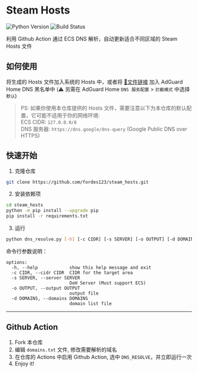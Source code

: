 # Steam Hosts
![Python Version](https://img.shields.io/badge/Python-3%2B-blue?)
![Build Status](https://img.shields.io/github/actions/workflow/status/fordes123/steam_hosts/auto_update.yml?branch=main)

利用 Github Action 通过 ECS DNS 解析，自动更新适合不同区域的 Steam Hosts 文件

## 如何使用

将生成的 Hosts 文件加入系统的 Hosts 中，或者将 [🔗文件链接](https://raw.githubusercontent.com/fordes123/steam_hosts/main/hosts) 加入 AdGuard Home DNS 黑名单中
(⚠️ 另需在 AdGuard Home `DNS 服务配置` > `拦截模式` 中选择 `默认`)  

> PS: 如果你使用本仓库提供的 Hosts 文件，需要注意以下为本仓库的默认配置，它可能不适用于你的网络环境:  
> ECS CIDR: `127.0.0.0/8`  
> DNS 服务器: `https://dns.google/dns-query` (Google Public DNS over HTTPS)

## 快速开始

1. 克隆仓库
```bash
git clone https://github.com/fordes123/steam_hosts.git
```

2. 安装依赖项
```bash
cd steam_hosts
python -m pip install --upgrade pip
pip install -r requirements.txt
```

3. 运行
```bash
python dns_resolve.py [-h] [-c CIDR] [-s SERVER] [-o OUTPUT] [-d DOMAINS]
```

命令行参数说明：
```text
options:
  -h, --help            show this help message and exit
  -c CIDR, --cidr CIDR  CIDR for the target area
  -s SERVER, --server SERVER
                        DoH Server (Must support ECS)
  -o OUTPUT, --output OUTPUT
                        output file
  -d DOMAINS, --domains DOMAINS
                        domain list file
```

---

## Github Action

1. Fork 本仓库
2. 编辑 `domains.txt` 文件, 修改需要解析的域名
3. 在仓库的 Actions 中启用 Github Action, 选中 `DNS_RESOLVE`，并立即运行一次
4. Enjoy it!

